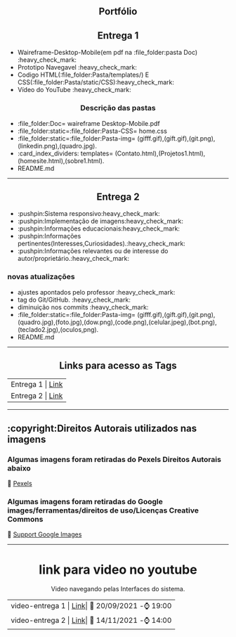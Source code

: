 <h2 align="center">Portfólio</h2>
 <div>
 <div>
    <h2 align="center">Entrega 1</h2>
     <ul>
       <Li>Waireframe-Desktop-Mobile(em pdf na :file_folder:pasta Doc) :heavy_check_mark:  </Li>
       <Li> Prototipo Navegavel  :heavy_check_mark: </Li>
       <Li>Codigo HTML(:file_folder:Pasta/templates/) E CSS(:file_folder:Pasta/static/CSS):heavy_check_mark:</Li>
       <Li> Vídeo do YouTube :heavy_check_mark:</Li>
     </ul>
   <h3 align="center"> Descrição das pastas </h3>
   <ul>
      <Li>:file_folder:Doc= waireframe Desktop-Mobile.pdf  </Li>
      <Li>:file_folder:static=:file_folder:Pasta-CSS= home.css </Li>
      <Li>:file_folder:static=:file_folder:Pasta-img= (gifff.gif),(gift.gif),(git.png),(linkedin.png),(quadro.jpg). </Li>
      <Li>:card_index_dividers:	templates= (Contato.html),(Projetos1.html),(homesite.html),(sobre1.html). </Li>
      <Li>README.md
    </ul>
  <hr>
  </div>
  
 <div>
   <h2 align="center"> Entrega 2 </h2>
      <ul>
        <Li>:pushpin:Sistema responsivo:heavy_check_mark:</li>
        <Li>:pushpin:Implementação de imagens:heavy_check_mark:</li>
        <li>:pushpin:Informações educacionais:heavy_check_mark:</li>
        <li>:pushpin:Informações pertinentes(Interesses,Curiosidades).:heavy_check_mark:</li>
        <li>:pushpin:Informações relevantes ou de interesse do autor/proprietário.:heavy_check_mark:</li>
      </ul>
 </div>
<h3>novas atualizações </h3>
  
 <ul>
   <li>ajustes apontados pelo professor :heavy_check_mark:</li>
   <li> tag do Git/GitHub. :heavy_check_mark:</li>
  <li> diminuição nos commits :heavy_check_mark:</li>
   <Li>:file_folder:static=:file_folder:Pasta-img= (gifff.gif),(gift.gif),(git.png),(quadro.jpg),(foto.jpg),(dow.png),(code.png),(celular.jpeg),(bot.png),(teclado2.jpg),(oculos,png). </Li>
  <Li>README.md</li>
 </ul> 
  
 <hr>
<h2 align="center">Links para acesso as Tags</h2>
<table>
<tr>
 <td>Entrega 1 | <a href="https://github.com/rodrigoribeiro027/Portifolio-1-Design-Digital/releases/tag/v0.1">Link</a> </td> 
 <tr>
 <td>Entrega 2 | <a href="https://github.com/rodrigoribeiro027/Portifolio-1-Design-Digital/releases/tag/v0.2">Link</a></td> 
</tr>
</tr>
</table>



<hr>

<div>
 <h2>:copyright:Direitos Autorais utilizados nas imagens</h2>
   <h3>Algumas imagens foram retiradas do Pexels Direitos Autorais abaixo</h3>
  
  :link: [Pexels](https://www.pexels.com/pt-br/licenca/)
 <div>
 
  <h3>Algumas imagens foram retiradas do Google images/ferramentas/direitos de uso/Licenças Creative Commons</h3>
  
 :link: [Support Google Images](https://support.google.com/websearch/answer/29508?hl=pt-Br)
 </div>
 
 
 </div>
 <hr>
 
 <div>
  <h1 align="center">link para video no youtube</h1>
  <p align="center">Video navegando pelas Interfaces do sistema.</p>
 
 
    
  
<table>
<tr>
 <td>video-entrega 1 | <a href="https://www.youtube.com/watch?v=Chd80Cysy74">Link</a>| 📅 20/09/2021 -⌚ 19:00 </td> 
 <tr></tr>
 <td>video-entrega 2 | <a href="https://www.youtube.com/watch?v=bo3xRj4JF_E">Link</a>| 📅 14/11/2021 -⌚ 14:00 </td> 
</tr>
</table>

 

 
